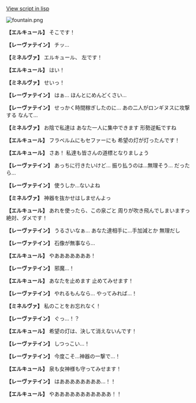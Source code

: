 [View script in lisp](../scripts/210122053.txt)

![fountain.png](../images/backgrounds/fountain.png)

**【エルキュール】**
そこです！

**【レーヴァテイン】**
チッ…

**【ミネルヴァ】**
エルキュール、
左です！

**【エルキュール】**
はい！

**【ミネルヴァ】**
せいっ！

**【レーヴァテイン】**
はぁ…
ほんとにめんどくさい…

**【レーヴァテイン】**
せっかく時間稼ぎしたのに…
あの二人がロンギヌスに攻撃する
なんて…

**【ミネルヴァ】**
お陰で私達は
あなた一人に集中できます
形勢逆転ですね

**【エルキュール】**
フラベルムにもセファーにも
希望の灯が灯ったんです！

**【エルキュール】**
さあ！
私達も皆さんの道標となりましょう

**【レーヴァテイン】**
あっちに行きたいけど…
振り払うのは…無理そう…
だったら…

**【レーヴァテイン】**
使うしか…ないよね

**【ミネルヴァ】**
神器を抜かせはしませんよっ

**【エルキュール】**
あれを使ったら、この泉ごと
周りが吹き飛んでしまいますっ
絶対、ダメです！

**【レーヴァテイン】**
うるさいなぁ…
あなた達相手に…手加減とか
無理だし

**【レーヴァテイン】**
石像が無事なら…

**【エルキュール】**
やあああああああ！

**【レーヴァテイン】**
邪魔…！

**【エルキュール】**
あなたを止めます
止めてみせます！

**【レーヴァテイン】**
やれるもんなら…
やってみれば…！

**【ミネルヴァ】**
私のことをお忘れなく！

**【レーヴァテイン】**
ぐっ…！？

**【エルキュール】**
希望の灯は、決して消えないんです！

**【レーヴァテイン】**
しつっこい…！

**【レーヴァテイン】**
今度こそ…神器の一撃で…！

**【エルキュール】**
泉も女神様も守ってみせます！

**【レーヴァテイン】**
はああああああああ…！！

**【エルキュール】**
やあああああああああああ！！
